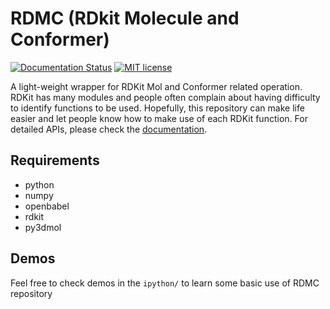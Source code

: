 # RDMC (RDkit Molecule and Conformer)

[![Documentation Status](https://readthedocs.org/projects/rdmc/badge/?version=latest)](https://rdmc.readthedocs.io/en/latest/?badge=latest)
[![MIT license](http://img.shields.io/badge/license-MIT-brightgreen.svg)](http://opensource.org/licenses/MIT)

A light-weight wrapper for RDKit Mol and Conformer related operation. RDKit has many modules and people often complain about having difficulty to identify functions to be used.
Hopefully, this repository can make life easier and let people know how to make use of each RDKit function. For detailed APIs, please check the [documentation](https://rdmc.readthedocs.io).

## Requirements
* python
* numpy
* openbabel
* rdkit
* py3dmol

## Demos
Feel free to check demos in the `ipython/` to learn some basic use of RDMC repository